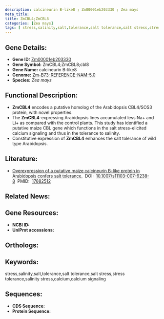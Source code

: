 ```yaml
---
description: calcineurin B-like8 ; Zm00001eb203330 ; Zea mays
meta_title:
title: ZmCBL4;ZmCBL8
categories: [Zea mays]
tags: [ stress,salinity,salt,tolerance,salt tolerance,salt stress,stress tolerance,salinity stress,calcium,calcium signaling ]
---
```


## Gene Details:
- **Gene ID:**	[Zm00001eb203330]()
- **Gene Symbol:** ZmCBL4;ZmCBL8;cbl8
- **Gene Name:** calcineurin B-like8
- **Genome:** [Zm-B73-REFERENCE-NAM-5.0]()
- **Species:** *Zea mays*

## Functional Description:
   - **ZmCBL4** encodes a putative homolog of the Arabidopsis CBL4/SOS3 protein, with novel properties.
   - The **ZmCBL4**-expressing Arabidopsis lines accumulated less Na+ and Li+ as compared with the control plants. This study has identified a putative maize CBL gene which functions in the salt stress-elicited calcium signaling and thus in the tolerance to salinity.
   - Constitutive expression of **ZmCBL4** enhances the salt tolerance of wild type Arabidopsis.

## Literature:
   - [Overexpression of a putative maize calcineurin B-like protein in Arabidopsis confers salt tolerance.]( https://link.springer.com/article/10.1007/s11103-007-9238-8)&nbsp;&nbsp;DOI:&nbsp;&nbsp;[10.1007/s11103-007-9238-8](https://link.springer.com/article/10.1007/s11103-007-9238-8)&nbsp;&nbsp;PMID:&nbsp;&nbsp;[17882512](https://pubmed.ncbi.nlm.nih.gov/17882512/)

## Related News:

## Gene Resources:
- **NCBI ID:** [](https://www.ncbi.nlm.nih.gov/gene/?term=)
- **UniProt accessions:** [](https://www.uniprot.org/uniprotkb//entry)

## Orthologs:

## Keywords:
stress,salinity,salt,tolerance,salt tolerance,salt stress,stress tolerance,salinity stress,calcium,calcium signaling

## Sequences:
- **CDS Sequence:**
- **Protein Sequence:**

